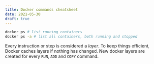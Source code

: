 ```yaml
---
title: Docker commands cheatsheet
date: 2021-05-30
draft: true
---
```


```bash
docker ps # list running containers
docker ps -a # list all containers, both running and stopped
```

Every instruction or step is considered a _layer_. To keep things efficient, Docker caches layers if nothing has changed. New docker layers are created for every `RUN`, `ADD` and `COPY` command.
